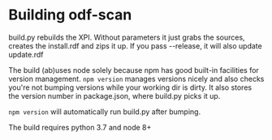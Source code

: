 # Building odf-scan

build.py rebuilds the XPI. Without parameters it just grabs the sources,
creates the install.rdf and zips it up. If you pass --release, it will
also update update.rdf

The build (ab)uses node solely because npm has good built-in facilities
for version management. `npm version` manages versions nicely and also
checks you're not bumping versions while your working dir is dirty. It
also stores the version number in package.json, where build.py picks
it up.

`npm version` will automatically run build.py after bumping.

The build requires python 3.7 and node 8+
